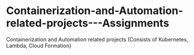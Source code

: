 # Containerization-and-Automation-related-projects---Assignments
Containerization and Automation related projects (Consists of Kubernetes, Lambda, Cloud Formation)
